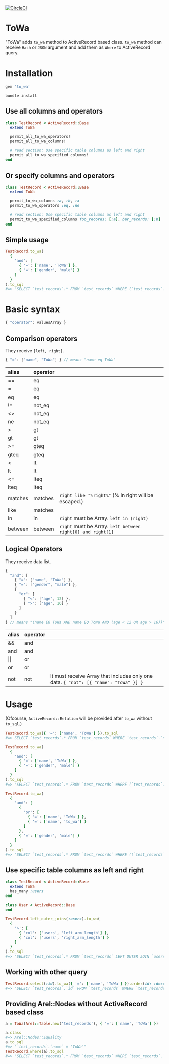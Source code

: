 [![CircleCI](https://circleci.com/gh/mmmpa/to_wa.svg?style=svg)](https://circleci.com/gh/mmmpa/to_wa)

# ToWa

"ToWa" adds `to_wa` method to ActiveRecord based class. `to_wa` method can receive `Hash` or `JSON` argument and add them as `Where` to ActiveRecord query.

# Installation

```ruby
gem 'to_wa'
```

```console
bundle install
```

## Use all columns and operators

```ruby
class TestRecord < ActiveRecord::Base
  extend ToWa

  permit_all_to_wa_operators!
  permit_all_to_wa_columns!

  # read section: Use specific table columns as left and right
  permit_all_to_wa_specified_columns!
end
```

## Or specify columns and operators

```ruby
class TestRecord < ActiveRecord::Base
  extend ToWa

  permit_to_wa_columns :a, :b, :x
  permit_to_wa_operators :eq, :ne

  # read section: Use specific table columns as left and right
  permit_to_wa_specified_columns foo_records: [:a], bar_records: [:b]
end
```

## Simple usage

```ruby
TestRecord.to_wa(
  {
    'and': [
      { '=': ['name', 'ToWa'] },
      { '=': ['gender', 'male'] }
    ]
  }
).to_sql
#=> "SELECT `test_records`.* FROM `test_records` WHERE (`test_records`.`name` = 'ToWa' AND `test_records`.`genderb` = 'malebbb')"
```

# Basic syntax

```js
{ "operator": valuesArray }
```

## Comparison operators

They receive `[left, right]`.

```js
{ "=": ["name", "ToWa"] } // means "name eq ToWa"
```

|alias|operator||
|:---|:---|:---|
==|eq|
=|eq|
eq|eq|
!=|not_eq|
<>|not_eq|
ne|not_eq|
\>|gt|
gt|gt|
\>=|gteq|
gteq|gteq|
<|lt|
lt|lt|
<=|lteq|
lteq|lteq|
matches|matches|`right like "%right%"` (% in right will be escaped.)
like|matches|
in|in|`right` must be Array. `left in (right)`
between|between|`right` must be Array. `left between right[0] and right[1]`

## Logical Operators

They receive data list.

```js
{
  "and": [
    { "=": ["name", "ToWa"] },
    { "=": ["gender", "male"] },
    {
      "or": [
        { "<": ["age", 12] },
        { ">": ["age", 16] }
      ]
    }
  ]
} // means "(name EQ ToWa AND name EQ ToWa AND (age < 12 OR age > 16))"
```

|alias|operator||
|:---|:---|:---|
&&|and|
and|and|
\|\||or|
or|or|
not|not|It must receive Array that includes only one data. `{ "not": [{ "name": "ToWa" }] }`

# Usage

(Ofcourse, `ActiveRecord::Relation` will be provided after `to_wa` without `to_sql`.)

```ruby
TestRecord.to_wa({ '=': ['name', 'ToWa'] }).to_sql
#=> SELECT `test_records`.* FROM `test_records` WHERE `test_records`.`name` = 'ToWa'
```

```ruby
TestRecord.to_wa(
  {
    'and': [
      { '=': ['name', 'ToWa'] },
      { '=': ['gender', 'male'] }
    ]
  }
).to_sql
#=> "SELECT `test_records`.* FROM `test_records` WHERE (`test_records`.`name` = 'ToWa' AND `test_records`.`genderb` = 'male')"
```

```ruby
TestRecord.to_wa(
  {
    'and': [
      {
        'or': [
          { '=': ['name', 'ToWa'] },
          { '=': ['name', 'to_wa'] }
        ]
      },
      { '=': ['gender', 'male'] }
    ]
  }
).to_sql
#=> "SELECT `test_records`.* FROM `test_records` WHERE ((`test_records`.`name` = 'ToWa' OR `test_records`.`name` = 'to_wa') AND `test_records`.`gender` = 'male')"
```

## Use specific table columns as left and right

```ruby
class TestRecord < ActiveRecord::Base
  extend ToWa
  has_many :users
end

class User < ActiveRecord::Base
end

TestRecord.left_outer_joins(:users).to_wa(
  {
    '>': [
      { 'col': ['users', 'left_arm_length'] },
      { 'col': ['users', 'right_arm_length'] }
    ]
  }
).to_sql
#=> "SELECT `test_records`.* FROM `test_records` LEFT OUTER JOIN `users` ON `users`.`test_record_id` = `test_records`.`id` WHERE (`users`.`left_arm_length` > `users`.`right_arm_length`)"
```

## Working with other query

```ruby
TestRecord.select(:id).to_wa({ '=': ['name', 'ToWa'] }).order(id: :desc).to_sql
#=> "SELECT `test_records`.`id` FROM `test_records` WHERE `test_records`.`name` = 'ToWa' ORDER BY `test_records`.`id` DESC"
```

## Providing Arel::Nodes without ActiveRecord based class

```ruby
a = ToWa(Arel::Table.new('test_records'), { '=': ['name', 'ToWa'] })

a.class
#=> Arel::Nodes::Equality
a.to_sql
#=> "`test_records`.`name` = 'ToWa'"
TestRecord.where(a).to_sql
#=> "SELECT `test_records`.* FROM `test_records` WHERE `test_records`.`name` = 'ToWa'"
```
